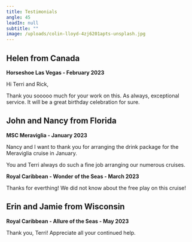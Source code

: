 ```yaml
---
title: Testimonials
angle: 45
leadIn: null
subtitle: ""
image: /uploads/colin-lloyd-4zj6201apts-unsplash.jpg
---
```

## Helen from Canada

**H﻿orseshoe Las Vegas - February 2023**

Hi Terri and Rick,

T﻿hank you sooooo much for your work on this.  As always, exceptional service. It will be a great birthday celebration for sure.

## J﻿ohn and Nancy from Florida

**M﻿SC Meraviglia - January 2023**

Nancy and I want to thank you for arranging the drink package for the Meraviglia cruise in January.

You and Terri always do such a fine job arranging our numerous cruises.  

**R﻿oyal Caribbean - Wonder of the Seas - March 2023**

T﻿hanks for everthing!  We did not know about the free play on this cruise!



## Erin and Jamie from Wisconsin

**R﻿oyal Caribbean - Allure of the Seas - May 2023**

T﻿hank you, Terri!  Appreciate all your continued help.